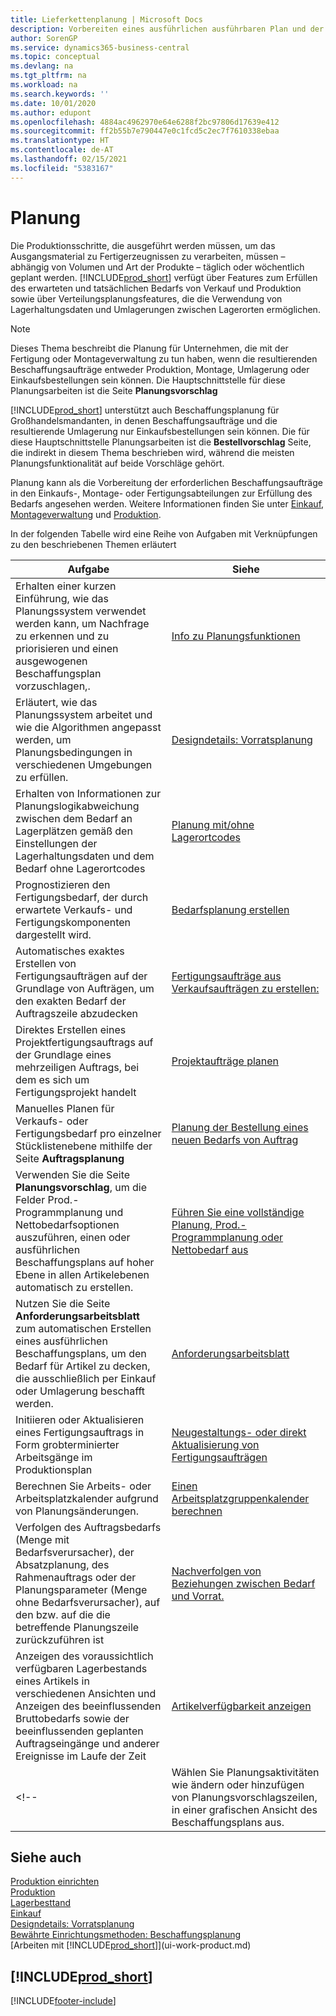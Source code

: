 ```yaml
---
title: Lieferkettenplanung | Microsoft Docs
description: Vorbereiten eines ausführlichen ausführbaren Plan und der Montageplan für Verkäufe und Produktionsbedarf.
author: SorenGP
ms.service: dynamics365-business-central
ms.topic: conceptual
ms.devlang: na
ms.tgt_pltfrm: na
ms.workload: na
ms.search.keywords: ''
ms.date: 10/01/2020
ms.author: edupont
ms.openlocfilehash: 4884ac4962970e64e6288f2bc97806d17639e412
ms.sourcegitcommit: ff2b55b7e790447e0c1fcd5c2ec7f7610338ebaa
ms.translationtype: HT
ms.contentlocale: de-AT
ms.lasthandoff: 02/15/2021
ms.locfileid: "5383167"
---
```

# <a name="planning"></a>Planung

Die Produktionsschritte, die ausgeführt werden müssen, um das Ausgangsmaterial zu Fertigerzeugnissen zu verarbeiten, müssen – abhängig von Volumen und Art der Produkte – täglich oder wöchentlich geplant werden. [!INCLUDE[prod_short](includes/prod_short.md)] verfügt über Features zum Erfüllen des erwarteten und tatsächlichen Bedarfs von Verkauf und Produktion sowie über Verteilungsplanungsfeatures, die die Verwendung von Lagerhaltungsdaten und Umlagerungen zwischen Lagerorten ermöglichen.

> [!NOTE]
> Dieses Thema beschreibt die Planung für Unternehmen, die mit der Fertigung oder Montageverwaltung zu tun haben, wenn die resultierenden Beschaffungsaufträge entweder Produktion, Montage, Umlagerung oder Einkaufsbestellungen sein können. Die Hauptschnittstelle für diese Planungsarbeiten ist die Seite **Planungsvorschlag**
>
> [!INCLUDE[prod_short](includes/prod_short.md)] unterstützt auch Beschaffungsplanung für Großhandelsmandanten, in denen Beschaffungsaufträge und die resultierende Umlagerung nur Einkaufsbestellungen sein können. Die für diese Hauptschnittstelle Planungsarbeiten ist die **Bestellvorschlag** Seite, die indirekt in diesem Thema beschrieben wird, während die meisten Planungsfunktionalität auf beide Vorschläge gehört.

Planung kann als die Vorbereitung der erforderlichen Beschaffungsaufträge in den Einkaufs-, Montage- oder Fertigungsabteilungen zur Erfüllung des Bedarfs angesehen werden. Weitere Informationen finden Sie unter [Einkauf](purchasing-manage-purchasing.md), [Montageverwaltung](assembly-assemble-items.md) und [Produktion](production-manage-manufacturing.md).

In der folgenden Tabelle wird eine Reihe von Aufgaben mit Verknüpfungen zu den beschriebenen Themen erläutert  

|**Aufgabe**|**Siehe**|  
|------------|-------------|  
|Erhalten einer kurzen Einführung, wie das Planungssystem verwendet werden kann, um Nachfrage zu erkennen und zu priorisieren und einen ausgewogenen Beschaffungsplan vorzuschlagen,.|[Info zu Planungsfunktionen](production-about-planning-functionality.md)|
|Erläutert, wie das Planungssystem arbeitet und wie die Algorithmen angepasst werden, um Planungsbedingungen in verschiedenen Umgebungen zu erfüllen.|[Designdetails: Vorratsplanung](design-details-supply-planning.md)|
|Erhalten von Informationen zur Planungslogikabweichung zwischen dem Bedarf an Lagerplätzen gemäß den Einstellungen der Lagerhaltungsdaten und dem Bedarf ohne Lagerortcodes|[Planung mit/ohne Lagerortcodes](production-planning-with-without-locations.md)|
|Prognostizieren den Fertigungsbedarf, der durch erwartete Verkaufs- und Fertigungskomponenten dargestellt wird.|[Bedarfsplanung erstellen](production-how-to-create-a-forecast.md)|  
|Automatisches exaktes Erstellen von Fertigungsaufträgen auf der Grundlage von Aufträgen, um den exakten Bedarf der Auftragszeile abzudecken|[Fertigungsaufträge aus Verkaufsaufträgen zu erstellen:](production-how-to-create-production-orders-from-sales-orders.md)|
|Direktes Erstellen eines Projektfertigungsauftrags auf der Grundlage eines mehrzeiligen Auftrags, bei dem es sich um Fertigungsprojekt handelt|[Projektaufträge planen](production-how-to-plan-project-orders.md)|
|Manuelles Planen für Verkaufs- oder Fertigungsbedarf pro einzelner Stücklistenebene mithilfe der Seite **Auftragsplanung**|[Planung der Bestellung eines neuen Bedarfs von Auftrag](production-how-to-plan-for-new-demand.md)|
|Verwenden Sie die Seite **Planungsvorschlag**, um die Felder Prod.-Programmplanung und Nettobedarfsoptionen auszuführen, einen oder ausführlichen Beschaffungsplans auf hoher Ebene in allen Artikelebenen automatisch zu erstellen.|[Führen Sie eine vollständige Planung, Prod.-Programmplanung oder Nettobedarf aus](production-how-to-run-mps-and-mrp.md)|
|Nutzen Sie die Seite **Anforderungsarbeitsblatt** zum automatischen Erstellen eines ausführlichen Beschaffungsplans, um den Bedarf für Artikel zu decken, die ausschließlich per Einkauf oder Umlagerung beschafft werden.|[Anforderungsarbeitsblatt](production-about-planning-functionality.md#requisition-worksheet)|  
|Initiieren oder Aktualisieren eines Fertigungsauftrags in Form grobterminierter Arbeitsgänge im Produktionsplan|[Neugestaltungs- oder direkt Aktualisierung von Fertigungsaufträgen](production-how-to-replan-refresh-production-orders.md)|
|Berechnen Sie Arbeits- oder Arbeitsplatzkalender aufgrund von Planungsänderungen.|[Einen Arbeitsplatzgruppenkalender berechnen](production-how-to-create-work-center-calendars.md#to-calculate-a-work-center-calendar)|
|Verfolgen des Auftragsbedarfs (Menge mit Bedarfsverursacher), der Absatzplanung, des Rahmenauftrags oder der Planungsparameter (Menge ohne Bedarfsverursacher), auf den bzw. auf die die betreffende Planungszeile zurückzuführen ist|[Nachverfolgen von Beziehungen zwischen Bedarf und Vorrat.](production-how-track-demand-supply.md)|
|Anzeigen des voraussichtlich verfügbaren Lagerbestands eines Artikels in verschiedenen Ansichten und Anzeigen des beeinflussenden Bruttobedarfs sowie der beeinflussenden geplanten Auftragseingänge und anderer Ereignisse im Laufe der Zeit|[Artikelverfügbarkeit anzeigen](inventory-how-availability-overview.md)|  
<!--|Wählen Sie Planungsaktivitäten wie ändern oder hinzufügen von Planungsvorschlagszeilen, in einer grafischen Ansicht des Beschaffungsplans aus.|[Ändern von Planungsvorschlägen in einer grafischen Ansicht](production-how-to-modify-planning-suggestions-in-a-graphical-view.md)|-->

## <a name="see-also"></a>Siehe auch

[Produktion einrichten](production-configure-production-processes.md)  
[Produktion](production-manage-manufacturing.md)  
[Lagerbesttand](inventory-manage-inventory.md)  
[Einkauf](purchasing-manage-purchasing.md)  
[Designdetails: Vorratsplanung](design-details-supply-planning.md)  
[Bewährte Einrichtungsmethoden: Beschaffungsplanung](setup-best-practices-supply-planning.md)  
[Arbeiten mit [!INCLUDE[prod_short](includes/prod_short.md)]](ui-work-product.md)

## [!INCLUDE[prod_short](includes/free_trial_md.md)]  


[!INCLUDE[footer-include](includes/footer-banner.md)]
